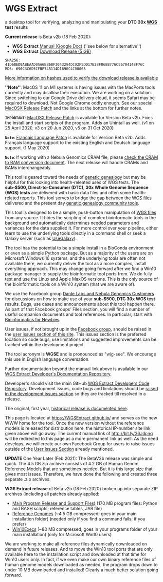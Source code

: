 # WGS Extract
a desktop tool for verifying, analyzing and manipulating your **DTC 30x [WGS](https://h600.org/wiki/WGS) test** results

__Current release__ is Beta v2b (18 Feb 2020):
* **WGS Extract** [Manual (Google Doc)](http://bit.ly/36Jdpnq)  (''see below for alternative'')
* **WGS Extract** [Download Release (5 GB)](http://bit.ly/3afRl6O)
```
SHA256: 41D68ED9ABEAAD0AA6BB68F3043294DC02F5DD17E28F86BB776C56704148F76C
MD5: 690C3C6D5CFBF745114D1690C4C00065
```
[More information on hashes used to verify the download release is available](https://www.howtogeek.com/67241/htg-explains-what-are-md5-sha-1-hashes-and-how-do-i-check-them/)

**''Note''**: MacOS 11 on M1 systems is having issues with the MacPorts tools currently and may disallow their execution. We are working on a solution.  Since switching to our Google Drive delivery cloud, it seems Safari may be required to download. Not Google Chrome oddly enough.  See our special [MacOSX Release Patch](https://github.com/WGSExtract/WGSExtract-Dev/blob/master/Docs/Betav2b_MacOSX_patch.md) and the links at the bottom for further notes.

**`IMPORTANT`**: [MacOSX Release Patch](https://github.com/WGSExtract/WGSExtract-Dev/blob/master/Docs/Betav2b_MacOSX_patch.md) is available for Version Beta v2b.  Fixes the install and start scripts of the program. Adds an Unintall as well. (v1 on 25 April 2020, v3 on 20 Jun 2020, v5 on 31 Oct 2020)

**`Note`**: [Français Language Patch](https://github.com/WGSExtract/WGSExtract-Dev/blob/master/Docs/Betav2b_Francais_Patch.md) is available for Version Beta v2b.  Adds Français language support to the existing English and Deutsch language support. (1 May 2020)

**`Note`**: If working with a Nebula Genomics CRAM file, please [check the CRAM to BAM conversion document](https://bit.ly/31TeqYH). The next release will handle CRAMs and BAMs interchangeably.

This tool is geared toward the needs of [genetic genealogy](https://h600.org/wiki/Genetic+Genealogy) but may be helpful for this looking into health-releated uses of WGS tests. The **sub-$500, Direct-to-Consumer (DTC), 30x Whole Genome Sequence (WGS) tests** are delivered with basic data files and often some health-related reports. This tool serves to bridge the gap between the [WGS files](https://h600.org/wiki/Sequencing+File+Formats) delivered and the present day [genetic genealogy community tools](https://h600.org/wiki/Third+Party+Analysis+Tools). 

This tool is designed to be a simple, push-button manipulation of [WGS files](https://h600.org/wiki/Sequencing+File+Formats) from any source. It hides the scripting of complex bioinformatic tools in the background and automatically determines needed parameters and variances for the data supplied it.  For more control over your pipeline, either learn to use the underlying tools directly in a command shell or seek a Galaxy server (such as [UseGalaxy](https://usegalaxy.org/)).

The tool has the potential to be a simple install in a BioConda environment or even as a simple Python package. But as a majority of the users are on Microsoft Windows 10 systems, and the underlying tools are often not available there, we currently deliver the tool as a more complex, install everything approach. This may change going forward after we find a Win10 package manager to supply the bioinformatic tool ports from. We do fully test and use the Linux and Apple MaxOS versions. This is the only source of the bioinformatic tools on a Win10 system (that we are aware of).

We use the Facebook group [Dante Labs and Nebula Genomics Customers](https://www.facebook.com/groups/373644229897409/) for discussions on how to make use of your **sub-$500, DTC 30x WGS test** results. Bugs, use cases and announcements about this tool happen there.  As part of that Facebook groups' Files section, you will find a number of useful companion documents and tool references.  In particular, start with [Bioinformatics for Newbies](http://bit.ly/38jnxnK). 

User issues, if not brought up in the [Facebook group](https://www.facebook.com/groups/373644229897409/), should be raised in the [user issues section of this site](https://github.com/WGSExtract/WGSExtract.github.io/issues). This issues section is the preferred location so code bugs, use limitations and suggested improvements can be tracked within the development project.

The tool acronym is **WGSE** and is pronounced as "wig-see". We encourage this use in English language conversation.

Further documentation beyond the manual link above is available in our [WGS Extract Developer's Documentation Repository](https://github.com/WGSExtract/WGSExtract-Dev/tree/master/Docs).

Developer's should visit the main GitHub [WGS Extract Developers Code Repository](https://github.com/WGSExtract/WGSExtract-Dev/).  Development issues, code bugs and limitations should be [raised in the development issues section](https://github.com/WGSExtract/WGSExtract-Dev/issues) so they are tracked till resolved in a release.

The original, first year, [historical release is documented here](https://github.com/WGSExtract/WGSExtract-Historical).

This page is located at https://WGSExtract.github.io/ and serves as the new WWW home for the tool. Once the new version without the reference models is released for distribution here, the historical IP-number site link given above will go away. The current manual link of http://bit.ly/36Jdpnq will be redirected to this page as a more permanent link as well. As the need develops, we will create our own Facebook Group for users to raise issues outside of the [User Issues Section](https://github.com/WGSExtract/WGSExtract.github.io/issues) already mentioned.

**UPDATE** One Year Later (Feb 2021):
The BetaV2b release was simple and quick.  The 4.5 GB zip archive consists of 4.2 GB of Human Genom Reference Models that are sometimes needed. But it is this large size that gives most issues.  Therefore, we have done the following and created three separate .zip archives:

__WGS Extract release__ of Beta v2b (18 Feb 2020) broken up into separate ZIP archives (including all patches already applied:
* [Main Program Release and Support Files)](http://bit.ly/3usF3RN) (170 MB program files: Python and BASH scripts; reference tables, JAR file)
* [Reference Genomes](http://bit.ly/2ZLD3pB) (~4.5 GB compressed; goes in your main installation folder) (needed only if you find a command fails; if you prefer)
* [Win10Execs](http://bit.ly/3bEyTFu) (~80 MB compressed; goes in your programs folder of your main installation) (only for Microsoft Win10 users)

We are working to make all reference files dynamically downloaded on demand in future releases.  And to move the Win10 tool ports that are only available here to the installation script and downloaded at that time for Win10 users only. In fact, if we even make our own binary reference files of human genome models downloaded as needed, the program drops down to under 10 MB downloaded and installed! Clearly a much better solution going forward.
